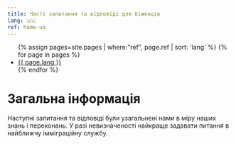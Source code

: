 ```yaml
---
title: Часті запитання та відповіді для біженців
lang: 🇺🇦
ref: home-ua
---
```


<ul>
{% assign pages=site.pages | where:"ref", page.ref | sort: 'lang' %}
{% for page in pages %}
  <li>
    <a href="{{ page.url }}" class="{{ page.lang }}">{{ page.lang }}</a>
  </li>
{% endfor %}
</ul>

# Загальна інформація
Наступні запитання та відповіді були узагальнені нами в міру наших знань і переконань. У разі невизначеності найкраще задавати питання в найближчу імміграційну службу.
